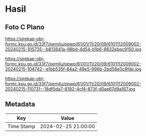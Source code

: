 # Hasil

## Foto C Plano

https://sirekap-obj-formc.kpu.go.id/33f7/pemilu/ppwp/61/01/11/20/09/6101112009002-20240215-105735--b813841a-98bd-4d54-b1b6-8832ebec9150.jpg

https://sirekap-obj-formc.kpu.go.id/33f7/pemilu/ppwp/61/01/11/20/09/6101112009002-20240215-104742--e1bb535f-84a2-49e5-996b-2bd58e0c8fde.jpg

https://sirekap-obj-formc.kpu.go.id/33f7/pemilu/ppwp/61/01/11/20/09/6101112009002-20240215-110731--18df5da7-8192-4cf4-873f-d0ae67d9a167.jpg


## Metadata

| Key        | Value               |
| ---------- | ------------------- |
| Time Stamp | 2024-02-25 21:00:00 |




